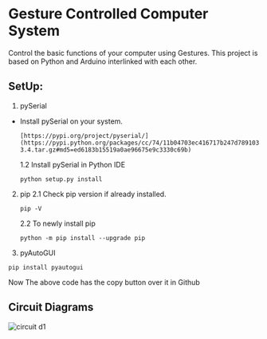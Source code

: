 # Gesture Controlled Computer System
Control the basic functions of your computer using Gestures. This project is based on Python and Arduino interlinked with each other.

## SetUp:
1. pySerial
 - Install pySerial on your system.
    ```
    [https://pypi.org/project/pyserial/](https://pypi.python.org/packages/cc/74/11b04703ec416717b247d789103277269d567db575d2fd88f25d9767fe3d/pyserial-3.4.tar.gz#md5=ed6183b15519a0ae96675e9c3330c69b)
    ```
    1.2 Install pySerial in Python IDE
    ```
    python setup.py install 
    ```

2. pip
    2.1 Check pip version if already installed.
    ``` 
    pip -V 
    ```
    2.2 To newly install pip 
    ``` 
    python -m pip install --upgrade pip 
    ```

3. pyAutoGUI
``` 
pip install pyautogui 
```

Now The above code has the copy button over it in Github

## Circuit Diagrams

![circuit d1](https://user-images.githubusercontent.com/72393587/183828354-a918ab85-cc4c-42e1-acaf-385e64c96131.jpg)
